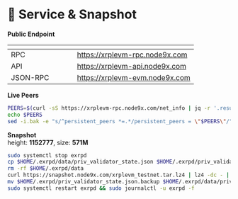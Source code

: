 # 💾 Service & Snapshot

**Public Endpoint**

<table data-header-hidden><thead><tr><th width="133.33331298828125"></th><th></th></tr></thead><tbody><tr><td>RPC</td><td><a href="https://xrplevm-rpc.node9x.com">https://xrplevm-rpc.node9x.com</a></td></tr><tr><td>API</td><td><a href="https://xrplevm-api.node9x.com">https://xrplevm-api.node9x.com</a></td></tr><tr><td>JSON-RPC</td><td><a href="https://xrplevm-evm.node9x.com">https://xrplevm-evm.node9x.com</a></td></tr></tbody></table>

**Live Peers**

```bash
PEERS=$(curl -sS https://xrplevm-rpc.node9x.com/net_info | jq -r '.result.peers[] | "\(.node_info.id)@\(.remote_ip):\(.node_info.listen_addr)"' | awk -F ':' '{print $1":"$(NF)}' | paste -sd, -)
echo $PEERS
sed -i.bak -e "s/^persistent_peers *=.*/persistent_peers = \"$PEERS\"/" $HOME/.exrpd/config/config.toml
```

**Snapshot**\
height: **1152777**, size: **571M**

```bash
sudo systemctl stop exrpd
cp $HOME/.exrpd/data/priv_validator_state.json $HOME/.exrpd/priv_validator_state.json.backup
rm -rf $HOME/.exrpd/data
curl https://snapshot.node9x.com/xrplevm_testnet.tar.lz4 | lz4 -dc - | tar -xf - -C $HOME/.exrpd
mv $HOME/.exrpd/priv_validator_state.json.backup $HOME/.exrpd/data/priv_validator_state.json
sudo systemctl restart exrpd && sudo journalctl -u exrpd -f
```
